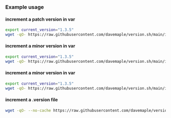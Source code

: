### Example usage

#### increment a patch version in var
```bash
export current_version="1.3.5"
wget -qO- https://raw.githubusercontent.com/davemaple/version.sh/main/increment_semantic_version.sh | bash -s -- --increment=patch "$current_version"
```

#### increment a minor version in var
```bash
export current_version="1.3.5"
wget -qO- https://raw.githubusercontent.com/davemaple/version.sh/main/increment_semantic_version.sh | bash -s -- --increment=minor "$current_version"
```

#### increment a minor version in var
```bash
export current_version="1.3.5"
wget -qO- https://raw.githubusercontent.com/davemaple/version.sh/main/increment_semantic_version.sh | bash -s -- --increment=major "$current_version"
```


#### increment a .version file
```bash
wget -qO- --no-cache https://raw.githubusercontent.com/davemaple/version.sh/main/increment_semantic_file.sh | bash -s -- --increment=minor .version
```
